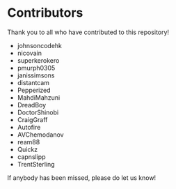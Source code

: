 # Contributors

Thank you to all who have contributed to this repository!

- johnsoncodehk
- nicovain
- superkerokero
- pmurph0305
- janissimsons
- distantcam
- Pepperized
- MahdiMahzuni
- DreadBoy
- DoctorShinobi
- CraigGraff
- Autofire
- AVChemodanov
- ream88
- Quickz
- capnslipp
- TrentSterling

If anybody has been missed, please do let us know!